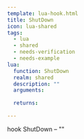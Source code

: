 ```yaml
---
template: lua-hook.html
title: ShutDown
icon: lua-shared
tags:
  - lua
  - shared
  - needs-verification
  - needs-example
lua:
  function: ShutDown
  realm: shared
  description: ""
  arguments:
  
  returns:
    
---
```


<div class="lua__search__keywords">
hook ShutDown &#x2013; ""
</div>

